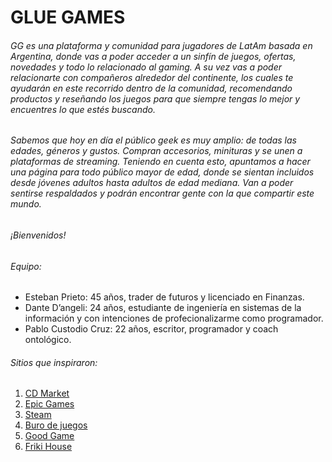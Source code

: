 # GLUE GAMES
###### GG es una plataforma y comunidad para jugadores de LatAm basada en Argentina, donde vas a poder acceder a un sinfín de juegos, ofertas, novedades y todo lo relacionado al gaming. A su vez vas a poder relacionarte con compañeros alrededor del continente, los cuales te ayudarán en este recorrido dentro de la comunidad, recomendando productos y reseñando los juegos para que siempre tengas lo mejor y encuentres lo que estés buscando.

###### Sabemos que hoy en día el público geek es muy amplio: de todas las edades, géneros y gustos. Compran accesorios, minituras y se unen a plataformas de streaming. Teniendo en cuenta esto, apuntamos a hacer una página para todo público mayor de edad, donde se sientan incluidos desde jóvenes adultos hasta adultos de edad mediana. Van a poder sentirse respaldados y podrán encontrar gente con la que compartir este mundo.

###### ¡Bienvenidos!

###### Equipo:

- Esteban Prieto: 45 años, trader de futuros y licenciado en Finanzas. 
- Dante D’angeli: 24 años, estudiante de ingeniería en sistemas de la información y con intenciones de profecionalizarme como programador.
- Pablo Custodio Cruz: 22 años, escritor, programador y coach ontológico.

###### Sitios que inspiraron:

1. [CD Market](https://www.cdmarket.com.ar/)
2. [Epic Games](https://www.epicgames.com/store/es-ES/)
3. [Steam](https://store.steampowered.com/)
4. [Buro de juegos](https://www.bureaudejuegos.com/)
5. [Good Game](https://www.goodgame.ar/)
6. [Friki House](https://www.frikihouse.com.ar/)
